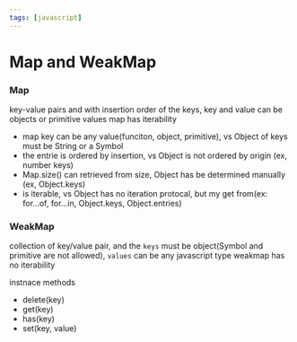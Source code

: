 ```yaml
---
tags: [javascript]
---
```


# Map and WeakMap

### Map
key-value pairs and with insertion order of the keys, key and value can be objects or primitive values
map has iterability
- map key can be any value(funciton, object, primitive), vs Object of keys must be String or a Symbol
- the entrie is ordered by insertion, vs Object is not ordered by origin (ex, number keys)
- Map.size() can retrieved from size, Object has be determined manually (ex, Object.keys)
- is iterable, vs Object has no iteration protocal, but my get from(ex: for...of, for...in, Object.keys, Object.entries)



### WeakMap
collection of key/value pair, and the `keys` must be object(Symbol and primitive are not allowed), `values` can be any javascript type
weakmap has no iterability 

instnace methods
- delete(key)
- get(key)
- has(key)
- set(key, value)
